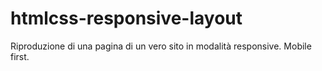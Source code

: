 htmlcss-responsive-layout
===
Riproduzione di una pagina di un vero sito in modalità responsive. Mobile first.